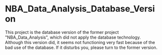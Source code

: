 # NBA_Data_Analysis_Database_Version
This project is the database version of the former project "NBA_Data_Analysis", which did not apply the database technology. Although this version did, it seems not functioning very fast because of the bad use of the database. If it disturbs you, please turn to the former version.
